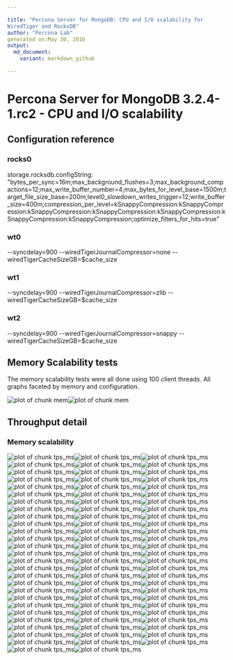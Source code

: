 ```yaml
---

title: "Percona Server for MongoDB: CPU and I/O scalability for
WiredTiger and RocksDB"
author: "Percona Lab"
generated on:May 30, 2016
output:
  md_document:
    variant: markdown_github

---
```



# Percona Server for MongoDB 3.2.4-1.rc2 - CPU and I/O scalability 

## Configuration reference

### rocks0

storage.rocksdb.configString:
"bytes_per_sync=16m;max_background_flushes=3;max_background_compactions=12;max_write_buffer_number=4;max_bytes_for_level_base=1500m;target_file_size_base=200m;level0_slowdown_writes_trigger=12;write_buffer_size=400m;compression_per_level=kSnappyCompression:kSnappyCompression:kSnappyCompression:kSnappyCompression:kSnappyCompression:kSnappyCompression:kSnappyCompression;optimize_filters_for_hits=true"

### wt0

--syncdelay=900 --wiredTigerJournalCompressor=none --wiredTigerCacheSizeGB=$cache_size

### wt1

--syncdelay=900 --wiredTigerJournalCompressor=zlib --wiredTigerCacheSizeGB=$cache_size

### wt2

--syncdelay=900 --wiredTigerJournalCompressor=snappy --wiredTigerCacheSizeGB=$cache_size

## Memory Scalability tests

The memory scalability tests were all done using 100 client threads.
All graphs faceted by memory and configuration. 

![plot of chunk mem](figure/mem-1.png)![plot of chunk mem](figure/mem-2.png)

## Throughput detail 

### Memory scalability

![plot of chunk tps_ms](figure/tps_ms-1.png)![plot of chunk tps_ms](figure/tps_ms-2.png)![plot of chunk tps_ms](figure/tps_ms-3.png)![plot of chunk tps_ms](figure/tps_ms-4.png)![plot of chunk tps_ms](figure/tps_ms-5.png)![plot of chunk tps_ms](figure/tps_ms-6.png)![plot of chunk tps_ms](figure/tps_ms-7.png)![plot of chunk tps_ms](figure/tps_ms-8.png)![plot of chunk tps_ms](figure/tps_ms-9.png)![plot of chunk tps_ms](figure/tps_ms-10.png)![plot of chunk tps_ms](figure/tps_ms-11.png)![plot of chunk tps_ms](figure/tps_ms-12.png)![plot of chunk tps_ms](figure/tps_ms-13.png)![plot of chunk tps_ms](figure/tps_ms-14.png)![plot of chunk tps_ms](figure/tps_ms-15.png)![plot of chunk tps_ms](figure/tps_ms-16.png)![plot of chunk tps_ms](figure/tps_ms-17.png)![plot of chunk tps_ms](figure/tps_ms-18.png)![plot of chunk tps_ms](figure/tps_ms-19.png)![plot of chunk tps_ms](figure/tps_ms-20.png)![plot of chunk tps_ms](figure/tps_ms-21.png)![plot of chunk tps_ms](figure/tps_ms-22.png)![plot of chunk tps_ms](figure/tps_ms-23.png)![plot of chunk tps_ms](figure/tps_ms-24.png)![plot of chunk tps_ms](figure/tps_ms-25.png)![plot of chunk tps_ms](figure/tps_ms-26.png)![plot of chunk tps_ms](figure/tps_ms-27.png)![plot of chunk tps_ms](figure/tps_ms-28.png)![plot of chunk tps_ms](figure/tps_ms-29.png)![plot of chunk tps_ms](figure/tps_ms-30.png)![plot of chunk tps_ms](figure/tps_ms-31.png)![plot of chunk tps_ms](figure/tps_ms-32.png)![plot of chunk tps_ms](figure/tps_ms-33.png)![plot of chunk tps_ms](figure/tps_ms-34.png)![plot of chunk tps_ms](figure/tps_ms-35.png)![plot of chunk tps_ms](figure/tps_ms-36.png)![plot of chunk tps_ms](figure/tps_ms-37.png)![plot of chunk tps_ms](figure/tps_ms-38.png)![plot of chunk tps_ms](figure/tps_ms-39.png)![plot of chunk tps_ms](figure/tps_ms-40.png)![plot of chunk tps_ms](figure/tps_ms-41.png)![plot of chunk tps_ms](figure/tps_ms-42.png)![plot of chunk tps_ms](figure/tps_ms-43.png)![plot of chunk tps_ms](figure/tps_ms-44.png)![plot of chunk tps_ms](figure/tps_ms-45.png)![plot of chunk tps_ms](figure/tps_ms-46.png)![plot of chunk tps_ms](figure/tps_ms-47.png)![plot of chunk tps_ms](figure/tps_ms-48.png)![plot of chunk tps_ms](figure/tps_ms-49.png)![plot of chunk tps_ms](figure/tps_ms-50.png)![plot of chunk tps_ms](figure/tps_ms-51.png)![plot of chunk tps_ms](figure/tps_ms-52.png)![plot of chunk tps_ms](figure/tps_ms-53.png)![plot of chunk tps_ms](figure/tps_ms-54.png)![plot of chunk tps_ms](figure/tps_ms-55.png)![plot of chunk tps_ms](figure/tps_ms-56.png)![plot of chunk tps_ms](figure/tps_ms-57.png)![plot of chunk tps_ms](figure/tps_ms-58.png)![plot of chunk tps_ms](figure/tps_ms-59.png)![plot of chunk tps_ms](figure/tps_ms-60.png)![plot of chunk tps_ms](figure/tps_ms-61.png)![plot of chunk tps_ms](figure/tps_ms-62.png)![plot of chunk tps_ms](figure/tps_ms-63.png)![plot of chunk tps_ms](figure/tps_ms-64.png)![plot of chunk tps_ms](figure/tps_ms-65.png)![plot of chunk tps_ms](figure/tps_ms-66.png)![plot of chunk tps_ms](figure/tps_ms-67.png)![plot of chunk tps_ms](figure/tps_ms-68.png)![plot of chunk tps_ms](figure/tps_ms-69.png)![plot of chunk tps_ms](figure/tps_ms-70.png)![plot of chunk tps_ms](figure/tps_ms-71.png)![plot of chunk tps_ms](figure/tps_ms-72.png)![plot of chunk tps_ms](figure/tps_ms-73.png)![plot of chunk tps_ms](figure/tps_ms-74.png)![plot of chunk tps_ms](figure/tps_ms-75.png)![plot of chunk tps_ms](figure/tps_ms-76.png)![plot of chunk tps_ms](figure/tps_ms-77.png)![plot of chunk tps_ms](figure/tps_ms-78.png)![plot of chunk tps_ms](figure/tps_ms-79.png)![plot of chunk tps_ms](figure/tps_ms-80.png)

